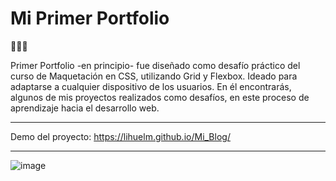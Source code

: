 # Mi Primer Portfolio
🖤🖤🖤


Primer Portfolio -en principio- fue diseñado como desafío práctico del curso de Maquetación en CSS, utilizando Grid y Flexbox.  Ideado para adaptarse a cualquier dispositivo de los usuarios. En él encontrarás, algunos de mis proyectos realizados como desafíos, en este proceso de aprendizaje hacia el desarrollo web.

------------

Demo del proyecto: https://lihuelm.github.io/Mi_Blog/

------------

![image](https://user-images.githubusercontent.com/110037132/208241551-0a083190-d513-4afe-9944-b83b4124e53c.png)


